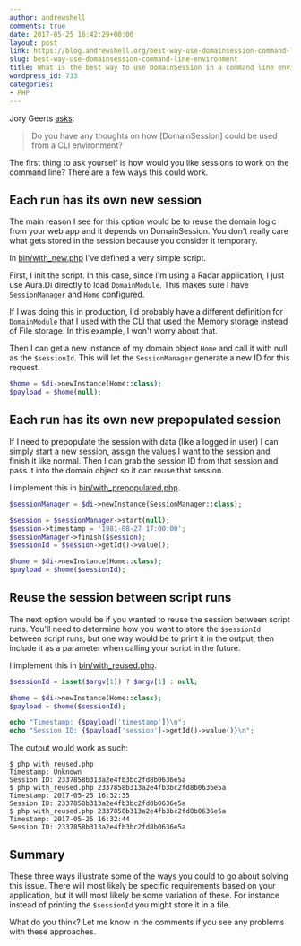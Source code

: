 ```yaml
---
author: andrewshell
comments: true
date: 2017-05-25 16:42:29+00:00
layout: post
link: https://blog.andrewshell.org/best-way-use-domainsession-command-line-environment/
slug: best-way-use-domainsession-command-line-environment
title: What is the best way to use DomainSession in a command line environment?
wordpress_id: 733
categories:
- PHP
---
```


Jory Geerts [asks](https://www.futureproofphp.com/2017/05/02/best-way-handle-sessions-adr/#comment-43):

>  Do you have any thoughts on how [DomainSession] could be used from a CLI environment?

The first thing to ask yourself is how would you like sessions to work on the command line? There are a few ways this could work.

## Each run has its own new session

The main reason I see for this option would be to reuse the domain logic from your web app and it depends on DomainSession. You don't really care what gets stored in the session because you consider it temporary.

In [bin/with_new.php](https://github.com/futureproofphp/radar-domain-session/blob/master/bin/with_new.php) I've defined a very simple script.

First, I init the script. In this case, since I'm using a Radar application, I just use Aura.Di directly to load `DomainModule`. This makes sure I have `SessionManager` and `Home` configured.

If I was doing this in production, I'd probably have a different definition for `DomainModule` that I used with the CLI that used the Memory storage instead of File storage. In this example, I won't worry about that.

Then I can get a new instance of my domain object `Home` and call it with null as the `$sessionId`. This will let the `SessionManager` generate a new ID for this request.

```php
$home = $di->newInstance(Home::class);
$payload = $home(null);
```

## Each run has its own new prepopulated session

If I need to prepopulate the session with data (like a logged in user) I can simply start a new session, assign the values I want to the session and finish it like normal. Then I can grab the session ID from that session and pass it into the domain object so it can reuse that session.

I implement this in [bin/with_prepopulated.php](https://github.com/futureproofphp/radar-domain-session/blob/master/bin/with_prepopulated.php#L7-L14).

```php
$sessionManager = $di->newInstance(SessionManager::class);

$session = $sessionManager->start(null);
$session->timestamp = '1981-08-27 17:00:00';
$sessionManager->finish($session);
$sessionId = $session->getId()->value();

$home = $di->newInstance(Home::class);
$payload = $home($sessionId);
```

## Reuse the session between script runs

The next option would be if you wanted to reuse the session between script runs. You'll need to determine how you want to store the `$sessionId` between script runs, but one way would be to print it in the output, then include it as a parameter when calling your script in the future.

I implement this in [bin/with_reused.php](https://github.com/futureproofphp/radar-domain-session/blob/master/bin/with_reused.php#L7-L13).

```php
$sessionId = isset($argv[1]) ? $argv[1] : null;

$home = $di->newInstance(Home::class);
$payload = $home($sessionId);

echo "Timestamp: {$payload['timestamp']}\n";
echo "Session ID: {$payload['session']->getId()->value()}\n";
```

The output would work as such:

```shell-session
$ php with_reused.php
Timestamp: Unknown
Session ID: 2337858b313a2e4fb3bc2fd8b0636e5a
$ php with_reused.php 2337858b313a2e4fb3bc2fd8b0636e5a
Timestamp: 2017-05-25 16:32:35
Session ID: 2337858b313a2e4fb3bc2fd8b0636e5a
$ php with_reused.php 2337858b313a2e4fb3bc2fd8b0636e5a
Timestamp: 2017-05-25 16:32:44
Session ID: 2337858b313a2e4fb3bc2fd8b0636e5a
```

## Summary

These three ways illustrate some of the ways you could to go about solving this issue. There will most likely be specific requirements based on your application, but it will most likely be some variation of these.  For instance instead of printing the `$sessionId` you might store it in a file.

What do you think? Let me know in the comments if you see any problems with these approaches.
